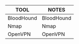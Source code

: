 | TOOL       | NOTES      |
| ---------- | ---------- |
| BloodHound | BloodHound |
| Nmap       | Nmap       |
| OpenVPN    | OpenVPN    |
